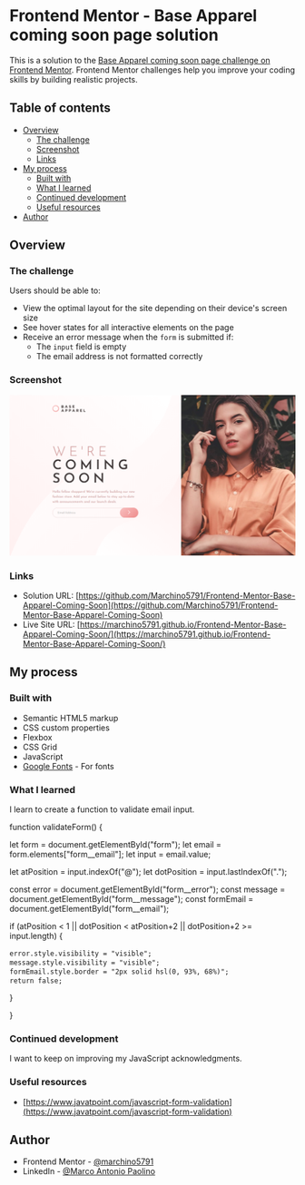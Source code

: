 # Frontend Mentor - Base Apparel coming soon page solution

This is a solution to the [Base Apparel coming soon page challenge on Frontend Mentor](https://www.frontendmentor.io/challenges/base-apparel-coming-soon-page-5d46b47f8db8a7063f9331a0). Frontend Mentor challenges help you improve your coding skills by building realistic projects.

## Table of contents

- [Overview](#overview)
  - [The challenge](#the-challenge)
  - [Screenshot](#screenshot)
  - [Links](#links)
- [My process](#my-process)
  - [Built with](#built-with)
  - [What I learned](#what-i-learned)
  - [Continued development](#continued-development)
  - [Useful resources](#useful-resources)
- [Author](#author)

## Overview

### The challenge

Users should be able to:

- View the optimal layout for the site depending on their device's screen size
- See hover states for all interactive elements on the page
- Receive an error message when the `form` is submitted if:
  - The `input` field is empty
  - The email address is not formatted correctly

### Screenshot

![Screenshot Base Apparel Coming Soon](https://github.com/Marchino5791/Frontend-Mentor-Base-Apparel-Coming-Soon/blob/main/Screenshot%20BACS.png)

### Links

- Solution URL: [https://github.com/Marchino5791/Frontend-Mentor-Base-Apparel-Coming-Soon](https://github.com/Marchino5791/Frontend-Mentor-Base-Apparel-Coming-Soon)
- Live Site URL: [https://marchino5791.github.io/Frontend-Mentor-Base-Apparel-Coming-Soon/](https://marchino5791.github.io/Frontend-Mentor-Base-Apparel-Coming-Soon/)

## My process

### Built with

- Semantic HTML5 markup
- CSS custom properties
- Flexbox
- CSS Grid
- JavaScript
- [Google Fonts](https://fonts.google.com) - For fonts

### What I learned

I learn to create a function to validate email input.

function validateForm() {

  let form = document.getElementById("form");
  let email = form.elements["form__email"];
  let input = email.value;

  let atPosition = input.indexOf("@");
  let dotPosition = input.lastIndexOf(".");

  const error = document.getElementById("form__error");
  const message = document.getElementById("form__message");
  const formEmail = document.getElementById("form__email");
  

  if (atPosition < 1 || dotPosition < atPosition+2 || dotPosition+2 >= input.length) {
  
    error.style.visibility = "visible";
    message.style.visibility = "visible";
    formEmail.style.border = "2px solid hsl(0, 93%, 68%)";   
    return false;    
    
  }
  
}

### Continued development

I want to keep on improving my JavaScript acknowledgments.

### Useful resources

- [https://www.javatpoint.com/javascript-form-validation](https://www.javatpoint.com/javascript-form-validation)

## Author

- Frontend Mentor - [@marchino5791](https://www.frontendmentor.io/profile/marchino5791)
- LinkedIn - [@Marco Antonio Paolino](https://www.linkedin.com/in/marco-paolino/)
